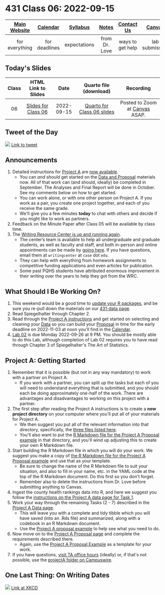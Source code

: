 # 431 Class 06: 2022-09-15

[Main Website](https://thomaselove.github.io/431-2022/) | [Calendar](https://thomaselove.github.io/431-2022/calendar.html) | [Syllabus](https://thomaselove.github.io/431-syllabus-2022/) | [Notes](https://thomaselove.github.io/431-notes/) | [Contact Us](https://thomaselove.github.io/431-2022/contact.html) | [Canvas](https://canvas.case.edu) | [Data and Code](https://github.com/THOMASELOVE/431-data)
:-----------: | :--------------: | :----------: | :---------: | :-------------: | :-----------: | :------------:
for everything | for deadlines | expectations | from Dr. Love | ways to get help | lab submission | for downloads

## Today's Slides

Class | HTML Link to Slides | Date | Quarto file (download) | Recording
:---: | :------------: | :---: | :--------------: | :----: 
06 | [Slides for Class 06](https://thomaselove.github.io/431-slides-2022/class06.html) | 2022-09-15 | [Quarto for Class 06 slides](https://thomaselove.github.io/431-slides-2022/class06.qmd) | Posted to Zoom at [Canvas](https://canvas.case.edu) ASAP.

## Tweet of the Day

![](https://github.com/THOMASELOVE/431-classes-2022/blob/main/class06/lukito_2020-09-07.png) [Link to tweet](https://twitter.com/JosephineLukito/status/1303081582492889088)

## Announcements

1. Detailed instructions for [Project A](https://thomaselove.github.io/431-projectA-2022/) are [now available](https://thomaselove.github.io/431-projectA-2022/).
    - You can *and should* get started on the [Data and Proposal](https://thomaselove.github.io/431-projectA-2022/) materials now. All of that work can (and should, ideally) be completed in September. The Analyses and Final Report will be done in October. See my comments below on how to get started.
    - You can work alone, or with one other person on Project A. If you work as a pair, you create one project together, and each of you receive the same grade.
    - We'll give you a few minutes **today** to chat with others and decide if you might like to work as partners.
2. Feedback on the Minute Paper after Class 05 will be available by class time.
3. The [Writing Resource Center is up and running again](https://case.edu/artsci/writing/resources/writing-center/online-tutoring). 
    - The center’s team is available to help all undergraduate and graduate students, as well as faculty and staff, and both in-person and online appointments can be made by [going here](https://case.mywconline.com/). If you have questions, email them at `writingcenter` at `case` dot `edu`.
    - They can help with everything from homework assignments to competitive funding applications and even articles for publication. 
    - Some past PQHS students have attributed enormous improvement in their writing over the years to help they got from the WRC. 

## What Should I Be Working On?

1. This weekend would be a good time to [update your R packages](https://thomaselove.github.io/431-2022/software.html#updating-your-r-packages), and be sure you re-pull down the materials on our [431-data page](https://github.com/THOMASELOVE/431-data).
2. Read Spiegelhalter through Chapter 2.
3. Read through the [Project A instructions](https://thomaselove.github.io/431-projectA-2022/) and get started on selecting and cleaning your [Data](https://thomaselove.github.io/431-projectA-2022/data.html) so you can build your [Proposal](https://thomaselove.github.io/431-projectA-2022/proposal.html) in time for the early deadline on 2022-11-03 at noon you'll find in the [Calendar](https://thomaselove.github.io/431-2022/calendar.html).
4. [Lab 02](https://github.com/THOMASELOVE/431-labs-2022) is due Monday 2022-09-26 at 9 PM. You should be mostly able to do this Lab, although completion of Lab 02 requires you to have read through Chapter 3 of Spiegelhalter's The Art of Statistics.

## Project A: Getting Started

1. Remember that it is possible (but not in any way mandatory) to work with a partner on Project A. 
    - If you work with a partner, you can split up the tasks but each of you will need to understand everything that is submitted, and you should each be doing approximately one-half of the work. There are advantages and disadvantages to working on this project with a partner.
2. The first step after reading the Project A instructions is to create a **new project directory** on your computer where you'll put all of your materials for Project A.
    - We then suggest you put all of the relevant information into that directory, specifically, the [three files listed here](https://thomaselove.github.io/431-projectA-2022/data.html).
    - You'll also want to put the [R Markdown file for the Project A Proposal example](https://github.com/THOMASELOVE/431-projectA-sample-proposal/blob/main/love_sample_projA_proposal.Rmd) in that directory, and you'll wind up adjusting this to create your own R Markdown file.
3. Start building the R Markdown file in which you will do your work. We suggest you make a copy of [the R Markdown file for the Project A Proposal example](https://github.com/THOMASELOVE/431-projectA-sample-proposal/blob/main/love_sample_projA_proposal.Rmd) and use that as your template. 
    - Be sure to change the name of the R Markdown file to suit your situation, and also to fill in your name, etc. in the YAML code at the top of the R Markdown document. Do this first so you don't forget.
    - Remember also to delete the instructions from Dr. Love before submitting anything to Canvas.
4. Ingest the county health rankings data into R, and here we suggest you follow the [instructions on the Project A data page for Task 1](https://thomaselove.github.io/431-projectA-2022/data.html).
5. Work your way through the remaining Tasks (2 - 7) described in the [Project A Data page](https://thomaselove.github.io/431-projectA-2022/data.html). 
    - This will leave you with a complete and tidy tibble which you will have saved (into an .Rds file) and summarized, along with a codebook in an R Markdown document. 
    - Use the [Project A proposal example](https://rpubs.com/TELOVE/projA-sample-proposal-431-2022) to help see what you need to do.
6. Now move on to the [Project A Proposal page](https://thomaselove.github.io/431-projectA-2022/proposal.html) and complete the requirements described there. 
    - Again, use the [Project A Proposal Example](https://thomaselove.github.io/431-projectA-2022/exampleA.html) as a template for your work.
7. If you have questions, [visit TA office hours](https://thomaselove.github.io/431/contact.html) (ideally) or, if that's not possible, use the [projectA folder on Campuswire](https://campuswire.com/).

## One Last Thing: On Writing Dates

![](https://imgs.xkcd.com/comics/iso_8601.png) [Link at XKCD](https://xkcd.com/1179)

